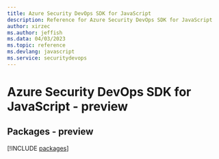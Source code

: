 ```yaml
---
title: Azure Security DevOps SDK for JavaScript
description: Reference for Azure Security DevOps SDK for JavaScript
author: xirzec
ms.author: jeffish
ms.data: 04/03/2023
ms.topic: reference
ms.devlang: javascript
ms.service: securitydevops
---
```

# Azure Security DevOps SDK for JavaScript - preview
## Packages - preview
[!INCLUDE [packages](security-devops-index.md)]